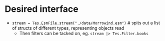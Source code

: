 # Desired interface

* `stream = Tes.EsmFile.stream("./data/Morrowind.esm")` # spits out a list of structs of different types, representing objects read
  * Then filters can be tacked on, eg. `stream |> Tes.Filter.books`
